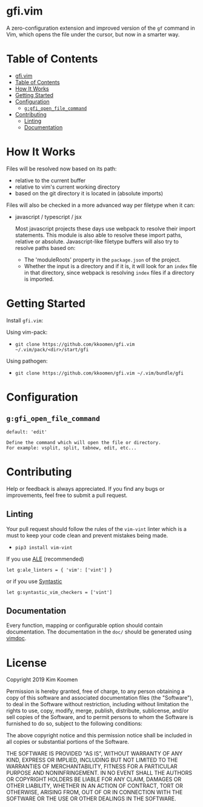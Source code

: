 # gfi.vim

A zero-configuration extension and improved version of the `gf` command in Vim,
which opens the file under the cursor, but now in a smarter way.

# Table of Contents
- [gfi.vim](#gfivim)
- [Table of Contents](#table-of-contents)
- [How It Works](#how-it-works)
- [Getting Started](#getting-started)
- [Configuration](#configuration)
  * [`g:gfi_open_file_command`](#ggfi_open_file_command)
- [Contributing](#contributing)
  * [Linting](#linting)
  * [Documentation](#documentation)

# How It Works

Files will be resolved now based on its path:<br />
- relative to the current buffer
- relative to vim's current working directory
- based on the git directory it is located in (absolute imports)

Files will also be checked in a more advanced way per filetype when it can:

- javascript / typescript / jsx

    Most javascript projects these days use webpack to resolve their
    import statements. This module is also able to resolve these import paths,
    relative or absolute. Javascript-like filetype buffers will also try to
    resolve paths based on:

    - The 'moduleRoots' property in the `package.json` of the project.
    - Whether the input is a directory and if it is, it will look for an `index`
      file in that directory, since webpack is resolving `index` files if a
      directory is imported.

# Getting Started

Install `gfi.vim`:

Using vim-pack:

- `git clone https://github.com/kkoomen/gfi.vim ~/.vim/pack/<dir>/start/gfi`

Using pathogen:

- `git clone https://github.com/kkoomen/gfi.vim ~/.vim/bundle/gfi`

# Configuration

## `g:gfi_open_file_command`

    default: 'edit'

    Define the command which will open the file or directory.
    For example: vsplit, split, tabnew, edit, etc...

# Contributing

Help or feedback is always appreciated. If you find any bugs or improvements,
feel free to submit a pull request.

## Linting

Your pull request should follow the rules of the `vim-vint` linter which is a
must to keep your code clean and prevent mistakes being made.

- `pip3 install vim-vint`

If you use [ALE](https://github.com/w0rp/ale) (recommended)

```
let g:ale_linters = { 'vim': ['vint'] }
```

or if you use [Syntastic](https://github.com/vim-syntastic/syntastic)
```
let g:syntastic_vim_checkers = ['vint']
```

## Documentation

Every function, mapping or configurable option should contain documentation. The
documentation in the `doc/` should be generated using [vimdoc](https://github.com/google/vimdoc).

# License

Copyright 2019 Kim Koomen

Permission is hereby granted, free of charge, to any person obtaining a copy of
this software and associated documentation files (the "Software"), to deal in
the Software without restriction, including without limitation the rights to
use, copy, modify, merge, publish, distribute, sublicense, and/or sell copies of
the Software, and to permit persons to whom the Software is furnished to do so,
subject to the following conditions:

The above copyright notice and this permission notice shall be included in all
copies or substantial portions of the Software.

THE SOFTWARE IS PROVIDED "AS IS", WITHOUT WARRANTY OF ANY KIND, EXPRESS OR
IMPLIED, INCLUDING BUT NOT LIMITED TO THE WARRANTIES OF MERCHANTABILITY, FITNESS
FOR A PARTICULAR PURPOSE AND NONINFRINGEMENT. IN NO EVENT SHALL THE AUTHORS OR
COPYRIGHT HOLDERS BE LIABLE FOR ANY CLAIM, DAMAGES OR OTHER LIABILITY, WHETHER
IN AN ACTION OF CONTRACT, TORT OR OTHERWISE, ARISING FROM, OUT OF OR IN
CONNECTION WITH THE SOFTWARE OR THE USE OR OTHER DEALINGS IN THE SOFTWARE.
